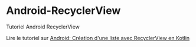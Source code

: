 # Android-RecyclerView
Tutoriel Android RecyclerView

Lire le tutoriel sur [Android: Création d'une liste avec RecyclerView en Kotlin](https://www.letecode.com/android-creation-d-une-liste-avec-recyclerview-en-kotlin)
